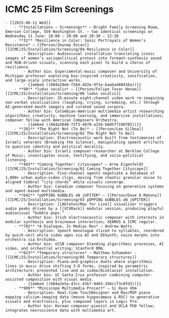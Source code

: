 # ICMC 25 Film Screenings
	- [[2025-06-11 Wed]]
		- **Installations — Screenings** — Bright Family Screening Room, Emerson College, 559 Washington St. — two identical screenings on Wednesday 11 June: 18:00 – 20:00 and 20:30 – 22:30
		- **31** *Resilience in Color: Sonic Portrayals of Women’s Resistance* — [[Person/Zeynep Özcan]] [[ICMC/25/Installation/Screening/04 Resilience in Color]]
			- Description: Audiovisual installation translating iconic images of women’s sociopolitical protest into formant-synthesis sound and RGB-driven visuals, scanning each pixel to build a chorus of resilience.
			- Author bio: Experimental-music composer and University of Michigan professor exploring bio-inspired creativity, sonification, and large-scale interactive works.
			- {{embed ((684a29eb-f264-4d2e-9f1e-baaba460416a))}}
		- **98** *ludus vocalis* — [[Person/Felipe Tovar Henao]] [[ICMC/25/Installation/Screening/06 ludus vocalis]]
			- Description: 25-minute eight-channel video work re-imagining non-verbal vocalisations (laughing, crying, screaming, etc.) through AI-generated mouth imagery and curated sound corpora.
			- Author bio: Colombian-American multimedia artist researching algorithmic creativity, machine learning, and immersive installations; composer fellow with American Composers Orchestra.
			- {{embed ((684a3048-72f3-4978-a156-b0d5f7190785))}}
		- **201** *The Right Not (To Be)* — [[Person/Lee Gilboa]] [[ICMC/25/Installation/Screening/02 The Right Not To Be]]
			- Description: Electroacoustic work built from testimonies of Israeli veterans (Breaking the Silence), manipulating speech artifacts to question identity and political morality.
			- Author bio: Israeli composer-researcher at Berklee College of Music; investigates voice, testifying, and socio-political listening.
		- **483** *Coming Together: Cityscapes* — Arne Eigenfeldt [[ICMC/25/Installation/Screening/01 Coming Together Cityscape]]
			- Description: Five-channel agents negotiate a database of 1,000+ urban audio-video clips, moving from chaotic granular noise to aligned timbral “city chords” while visuals converge.
			- Author bio: Canadian composer focusing on generative systems and agent-based multimedia.
		- **642** *pOPPING bUBBLES oN jUPITER* — [[Person/Dave O Mahony]] [[ICMC/25/Installation/Screening/03 pOPPING bUBBLES oN jUPITER]]
			- Description: [[Ableton/Max for Live]] visualiser triggers audio peaks driven by a [[VCVRack]] modular session, producing playful audiovisual “bubble pops.”
			- Author bio: Irish electroacoustic composer with interests in modular synthesis and brainwave interaction; SEAMUS & ICMC regular.
		- **782** *A Dialogue, In Medias Res* — Andrew Watts
			- Description: Speech monologue sliced to syllables, reordered by quick-sort while video ages via AI and EbSynth; voice morphs into orchestra via Orchidea.
			- Author bio: UCSB composer blending algorithmic processes, AI video, and orchestral writing; Stanford DMA.
		- **823** *Temporary structures* — Matthew Schumaker - [[ICMC/25/Installation/Screening/05 Temporary structures]]
			- Description: Piano-and-graphics duets where algorithmic lines in music drive shifting 3-D forms, inspired by parametric architecture; presented live and as video/Disklavier installation.
			- Author bio: UC Santa Cruz professor combining computer-assisted composition with visual media.
			- {{embed ((684a2e5a-43cc-43b7-9403-294ccf3c0fd3))}}
		- **909** *Miniscope Multimedia Project* — Si Hyun Uhm
			- Description: Real-time TouchDesigner and Max/MSP piece mapping calcium-imaging data (mouse hippocampus & RSC) to generative visuals and electronics, plus composed layers in Logic Pro.
			- Author bio: Korean composer-pianist and UCLA PhD fellow; integrates neuroscience data with multimedia art.